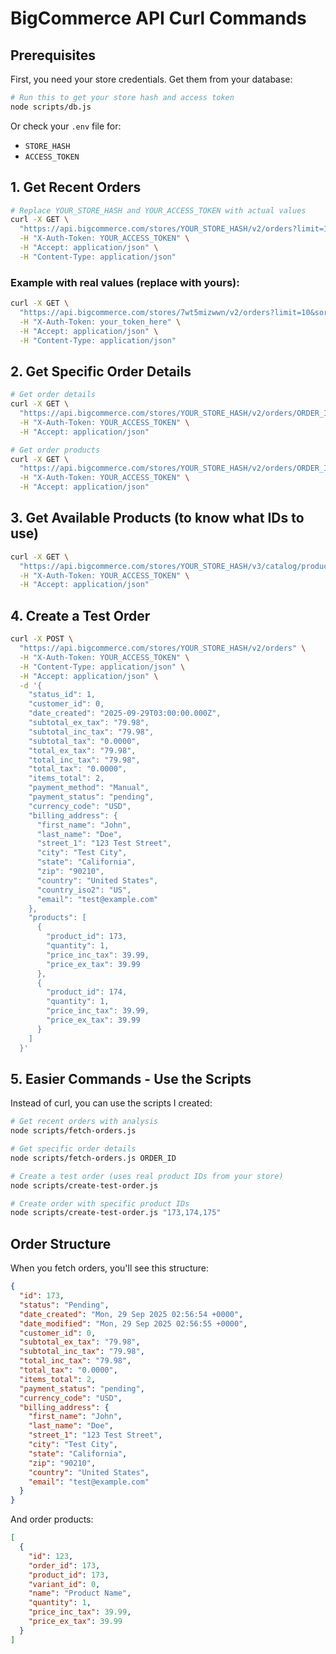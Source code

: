 # BigCommerce API Curl Commands

## Prerequisites
First, you need your store credentials. Get them from your database:

```bash
# Run this to get your store hash and access token
node scripts/db.js
```

Or check your `.env` file for:
- `STORE_HASH` 
- `ACCESS_TOKEN`

## 1. Get Recent Orders

```bash
# Replace YOUR_STORE_HASH and YOUR_ACCESS_TOKEN with actual values
curl -X GET \
  "https://api.bigcommerce.com/stores/YOUR_STORE_HASH/v2/orders?limit=10&sort=date_created:desc" \
  -H "X-Auth-Token: YOUR_ACCESS_TOKEN" \
  -H "Accept: application/json" \
  -H "Content-Type: application/json"
```

### Example with real values (replace with yours):
```bash
curl -X GET \
  "https://api.bigcommerce.com/stores/7wt5mizwwn/v2/orders?limit=10&sort=date_created:desc" \
  -H "X-Auth-Token: your_token_here" \
  -H "Accept: application/json" \
  -H "Content-Type: application/json"
```

## 2. Get Specific Order Details

```bash
# Get order details
curl -X GET \
  "https://api.bigcommerce.com/stores/YOUR_STORE_HASH/v2/orders/ORDER_ID" \
  -H "X-Auth-Token: YOUR_ACCESS_TOKEN" \
  -H "Accept: application/json"

# Get order products
curl -X GET \
  "https://api.bigcommerce.com/stores/YOUR_STORE_HASH/v2/orders/ORDER_ID/products" \
  -H "X-Auth-Token: YOUR_ACCESS_TOKEN" \
  -H "Accept: application/json"
```

## 3. Get Available Products (to know what IDs to use)

```bash
curl -X GET \
  "https://api.bigcommerce.com/stores/YOUR_STORE_HASH/v3/catalog/products?limit=10&is_visible=true" \
  -H "X-Auth-Token: YOUR_ACCESS_TOKEN" \
  -H "Accept: application/json"
```

## 4. Create a Test Order

```bash
curl -X POST \
  "https://api.bigcommerce.com/stores/YOUR_STORE_HASH/v2/orders" \
  -H "X-Auth-Token: YOUR_ACCESS_TOKEN" \
  -H "Content-Type: application/json" \
  -H "Accept: application/json" \
  -d '{
    "status_id": 1,
    "customer_id": 0,
    "date_created": "2025-09-29T03:00:00.000Z",
    "subtotal_ex_tax": "79.98",
    "subtotal_inc_tax": "79.98", 
    "subtotal_tax": "0.0000",
    "total_ex_tax": "79.98",
    "total_inc_tax": "79.98",
    "total_tax": "0.0000",
    "items_total": 2,
    "payment_method": "Manual",
    "payment_status": "pending",
    "currency_code": "USD",
    "billing_address": {
      "first_name": "John",
      "last_name": "Doe",
      "street_1": "123 Test Street",
      "city": "Test City",
      "state": "California", 
      "zip": "90210",
      "country": "United States",
      "country_iso2": "US",
      "email": "test@example.com"
    },
    "products": [
      {
        "product_id": 173,
        "quantity": 1,
        "price_inc_tax": 39.99,
        "price_ex_tax": 39.99
      },
      {
        "product_id": 174,
        "quantity": 1, 
        "price_inc_tax": 39.99,
        "price_ex_tax": 39.99
      }
    ]
  }'
```

## 5. Easier Commands - Use the Scripts

Instead of curl, you can use the scripts I created:

```bash
# Get recent orders with analysis
node scripts/fetch-orders.js

# Get specific order details  
node scripts/fetch-orders.js ORDER_ID

# Create a test order (uses real product IDs from your store)
node scripts/create-test-order.js

# Create order with specific product IDs
node scripts/create-test-order.js "173,174,175"
```

## Order Structure

When you fetch orders, you'll see this structure:

```json
{
  "id": 173,
  "status": "Pending", 
  "date_created": "Mon, 29 Sep 2025 02:56:54 +0000",
  "date_modified": "Mon, 29 Sep 2025 02:56:55 +0000",
  "customer_id": 0,
  "subtotal_ex_tax": "79.98",
  "subtotal_inc_tax": "79.98",
  "total_inc_tax": "79.98",
  "total_tax": "0.0000", 
  "items_total": 2,
  "payment_status": "pending",
  "currency_code": "USD",
  "billing_address": {
    "first_name": "John",
    "last_name": "Doe",
    "street_1": "123 Test Street",
    "city": "Test City",
    "state": "California",
    "zip": "90210",
    "country": "United States",
    "email": "test@example.com"
  }
}
```

And order products:

```json
[
  {
    "id": 123,
    "order_id": 173,
    "product_id": 173,
    "variant_id": 0,
    "name": "Product Name",
    "quantity": 1,
    "price_inc_tax": 39.99,
    "price_ex_tax": 39.99
  }
]
```
